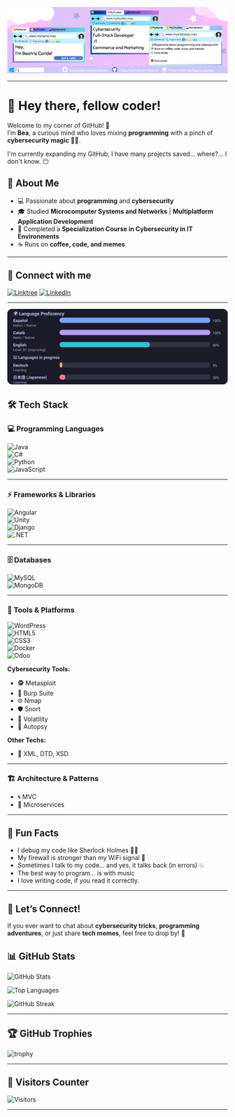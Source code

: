 
![Logo](https://github.com/Beacm/Beacm/blob/main/Fondo.png)



---

# 👋 Hey there, fellow coder!  

Welcome to my corner of GitHub! 🎉  
I’m **Bea**, a curious mind who loves mixing **programming** with a pinch of **cybersecurity magic** 🔐✨.  

I'm currently expanding my GitHub, I have many projects saved... where?... I don't know. 😶

## 🚀 About Me  
- 💻 Passionate about **programming** and **cybersecurity**  
- 🎓 Studied **Microcomputer Systems and Networks** | **Multiplatform Application Development**  
- 🔐 Completed a **Specialization Course in Cybersecurity in IT Environments**  
- ☕ Runs on **coffee, code, and memes**  

---
## 🔗 Connect with me  

[![Linktree](https://img.shields.io/badge/Linktree-39E09B?style=for-the-badge&logo=linktree&logoColor=white)](https://linktr.ee/beacondemar)   [![LinkedIn](https://img.shields.io/badge/LinkedIn-0077B5?style=for-the-badge&logo=linkedin&logoColor=white)](https://www.linkedin.com/in/bea-conde/)

---

![Language proficiency](https://github.com/Beacm/Beacm/blob/main/language-bars.svg)

## 🛠️ Tech Stack  

### 💻 Programming Languages  
![Java](https://img.shields.io/badge/Java-ED8B00?style=for-the-badge&logo=openjdk&logoColor=white)  
![C#](https://img.shields.io/badge/C%23-239120?style=for-the-badge&logo=c-sharp&logoColor=white)  
![Python](https://img.shields.io/badge/Python-3776AB?style=for-the-badge&logo=python&logoColor=white)  
![JavaScript](https://img.shields.io/badge/JavaScript-F7DF1E?style=for-the-badge&logo=javascript&logoColor=black)  


---

### ⚡ Frameworks & Libraries  
![Angular](https://img.shields.io/badge/Angular-DD0031?style=for-the-badge&logo=angular&logoColor=white)  
![Unity](https://img.shields.io/badge/Unity-100000?style=for-the-badge&logo=unity&logoColor=white)  
![Django](https://img.shields.io/badge/Django-092E20?style=for-the-badge&logo=django&logoColor=white)  
![.NET](https://img.shields.io/badge/.NET-512BD4?style=for-the-badge&logo=dotnet&logoColor=white)  

---

### 🗄️ Databases  
![MySQL](https://img.shields.io/badge/MySQL-005C84?style=for-the-badge&logo=mysql&logoColor=white)  
![MongoDB](https://img.shields.io/badge/MongoDB-4EA94B?style=for-the-badge&logo=mongodb&logoColor=white)  

---

### 🔧 Tools & Platforms  
![WordPress](https://img.shields.io/badge/WordPress-21759B?style=for-the-badge&logo=wordpress&logoColor=white)  
![HTML5](https://img.shields.io/badge/HTML5-E34F26?style=for-the-badge&logo=html5&logoColor=white)  
![CSS3](https://img.shields.io/badge/CSS3-1572B6?style=for-the-badge&logo=css3&logoColor=white)  
![Docker](https://img.shields.io/badge/Docker-2496ED?style=for-the-badge&logo=docker&logoColor=white)  
![Odoo](https://img.shields.io/badge/Odoo-714B67?style=for-the-badge&logo=odoo&logoColor=white)  

**Cybersecurity Tools:**  
- 🕵️ Metasploit  
- 🧪 Burp Suite  
- 🌐 Nmap  
- 🛡️ Snort  
- 🧠 Volatility  
- 🔎 Autopsy  

**Other Techs:**  
- 📄 XML, DTD, XSD  

---

### 🏗️ Architecture & Patterns  
- 🌀 MVC  
- 🔗 Microservices  

---

## 🎉 Fun Facts  
- I debug my code like Sherlock Holmes 🕵️‍♀️  
- My firewall is stronger than my WiFi signal 📡  
- Sometimes I talk to my code… and yes, it talks back (in errors) 💥  
- The best way to program... is with music
- I love writing code, if you read it correctly.
---

## 🌟 Let’s Connect!  
If you ever want to chat about **cybersecurity tricks**, **programming adventures**, or just share **tech memes**, feel free to drop by! 🚀  
## 📊 GitHub Stats  

![GitHub Stats](https://github-readme-stats.vercel.app/api?username=Beacm&show_icons=true&theme=tokyonight)  

![Top Languages](https://github-readme-stats.vercel.app/api/top-langs/?username=Beacm&layout=compact&theme=tokyonight)  

![GitHub Streak](https://github-readme-streak-stats.herokuapp.com/?user=Beacm&theme=tokyonight)  

---

## 🏆 GitHub Trophies  

![trophy](https://github-profile-trophy.vercel.app/?username=Beacm&theme=tokyonight&no-frame=true&no-bg=true&margin-w=15)  

---

## 👀 Visitors Counter  

![Visitors](https://komarev.com/ghpvc/?username=Beacm&color=blueviolet&style=for-the-badge)  

---
